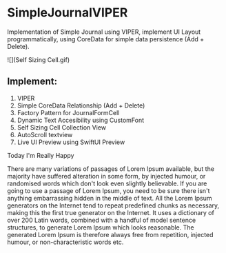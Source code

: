 # SimpleJournalVIPER
Implementation of Simple Journal using VIPER, implement UI Layout programmatically, using CoreData for simple data persistence (Add + Delete).

![](Self Sizing Cell.gif)

## Implement:
1. VIPER
2. Simple CoreData Relationship (Add + Delete)
3. Factory Pattern for JournalFormCell
4. Dynamic Text Accesibility using CustomFont
5. Self Sizing Cell Collection View
6. AutoScroll textview
7. Live UI Preview using SwiftUI Preview


Today I'm Really Happy

There are many variations of passages of Lorem Ipsum available, but the majority have suffered alteration in some form, by injected humour, or randomised words which don't look even slightly believable. If you are going to use a passage of Lorem Ipsum, you need to be sure there isn't anything embarrassing hidden in the middle of text. All the Lorem Ipsum generators on the Internet tend to repeat predefined chunks as necessary, making this the first true generator on the Internet. It uses a dictionary of over 200 Latin words, combined with a handful of model sentence structures, to generate Lorem Ipsum which looks reasonable. The generated Lorem Ipsum is therefore always free from repetition, injected humour, or non-characteristic words etc.


